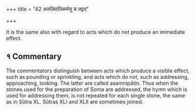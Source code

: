 +++
title = "42 असन्निपातिकर्मसु च तद्वत्"

+++

It is the same also with regard to acts which do not produce an immediate effect.

## १ Commentary

The commentators distinguish between acts which produce a visible effect, such as pounding or sprinkling, and acts which do not, such as addressing, approaching, looking. The latter are called asaṃnipātin. Thus when the stones used for the preparation of Soma are addressed, the hymn which is used for addressing them, is not repeated for each single stone, the same as in Sūtra XL. Sūtras XLI and XLII are sometimes joined.
